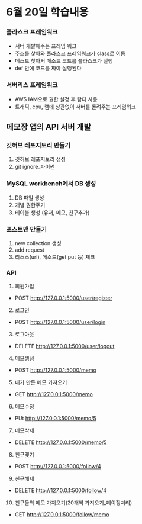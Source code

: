 # 6월 20일 학습내용
### 플라스크 프레임워크
- 서버 개발해주는 프레임 워크
- 주소를 찾아와 플라스크 프레임워크가 class로 이동
- 메소드 찾아서 메소드 코드를 플라스크가 실행
- def 안에 코드를 짜야 실행된다

### 서버리스 프레임워크
- AWS IAM으로 권한 설정 후 람다 사용
- 트래픽, cpu, 램에 상관없이 서버를 돌려주는 프레임워크

## 메모장 앱의 API 서버 개발

### 깃허브 레포지토리 만들기
1. 깃허브 레포지토리 생성
2. git ignore_파이썬
   
### MySQL workbench에서 DB 생성
1. DB 파일 생성
2. 개별 권한주기
3. 테이블 생성 (유저, 메모, 친구추가)
   
### 포스트맨 만들기
1. new collection 생성
2. add request
3. 리소스(url), 메소드(get put 등) 체크

### API
1. 회원가입
- POST http://127.0.0.1:5000/user/register
2. 로그인
- POST http://127.0.0.1:5000/user/login
3. 로그아웃
- DELETE http://127.0.0.1:5000/user/logout
4. 메모생성
- POST http://127.0.0.1:5000/memo
5. 내가 만든 메모 가져오기
- GET http://127.0.0.1:5000/memo
6. 메모수정
- PUt http://127.0.0.1:5000/memo/5
7. 메모삭제
- DELETE http://127.0.0.1:5000/memo/5
8. 친구맺기
- POST http://127.0.0.1:5000/follow/4
9. 친구해제
- DELETE http://127.0.0.1:5000/follow/4
10. 친구들의 메모 가져오기(20개씩 가져오기_페이징처리)
- GET http://127.0.0.1:5000/follow/memo
